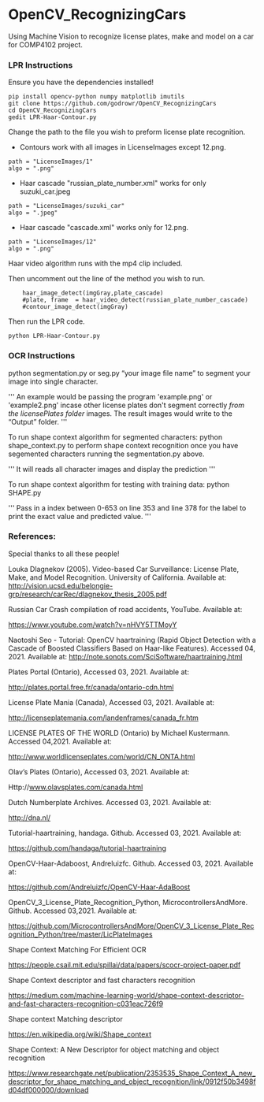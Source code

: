 # OpenCV_RecognizingCars
Using Machine Vision to recognize license plates, make and model on a car for COMP4102 project. 

### LPR Instructions

Ensure you have the dependencies installed!

```
pip install opencv-python numpy matplotlib imutils 
git clone https://github.com/godrowr/OpenCV_RecognizingCars
cd OpenCV_RecognizingCars
gedit LPR-Haar-Contour.py
```

Change the path to the file you wish to preform license plate recognition. 

- Contours work with all images in LicenseImages except 12.png. 
```
path = "LicenseImages/1"
algo = ".png"
```

- Haar cascade "russian_plate_number.xml" works for only suzuki_car.jpeg
```
path = "LicenseImages/suzuki_car"
algo = ".jpeg"
```
- Haar cascade "cascade.xml" works only for 12.png. 
```
path = "LicenseImages/12"
algo = ".png"
```
Haar video algorithm runs with the mp4 clip included.

Then uncomment out the line of the method you wish to run.
```
	haar_image_detect(imgGray,plate_cascade)
	#plate, frame  = haar_video_detect(russian_plate_number_cascade)
	#contour_image_detect(imgGray)
```

Then run the LPR code. 

```
python LPR-Haar-Contour.py
```
### OCR Instructions

python segmentation.py or seg.py “your image file name” to segment your image into single character. 

'''
An example would be passing the program 'example.png' or 'example2.png' incase other license plates don't segment correctly  *from the licensePlates folder*
images. The result images would write to the “Output” folder.
'''

To run shape context algorithm for segmented characters:
python shape_context.py to perform shape context recognition once you have segemented characters running the segmentation.py above.

'''
It will reads all character images
and display the prediction
'''

To run shape context algorithm for testing with training data:
python SHAPE.py 

'''
Pass in a index between 0-653 on line 353 and line 378 for the label to print the exact value and predicted value.
'''


### References:
Special thanks to all these people!

Louka Dlagnekov (2005). Video-based Car Surveillance: License Plate, Make, and Model Recognition. University of California. Available at: http://vision.ucsd.edu/belongie-grp/research/carRec/dlagnekov_thesis_2005.pdf 

Russian Car Crash compilation of road accidents, YouTube. Available at: 

https://www.youtube.com/watch?v=nHVY5TTMoyY 

Naotoshi Seo - Tutorial: OpenCV haartraining (Rapid Object Detection with a Cascade of Boosted Classifiers Based on Haar-like Features). Accessed 04, 2021. Available at: http://note.sonots.com/SciSoftware/haartraining.html 

Plates Portal (Ontario), Accessed 03, 2021. Available at:  

http://plates.portal.free.fr/canada/ontario-cdn.html 

License Plate Mania (Canada), Accessed 03, 2021. Available at: 

http://licenseplatemania.com/landenframes/canada_fr.htm 

LICENSE PLATES OF THE WORLD (Ontario) by Michael Kustermann.  Accessed 04,2021. Available at:  

http://www.worldlicenseplates.com/world/CN_ONTA.html 

Olav’s Plates (Ontario), Accessed 03, 2021. Available at: 

Http://www.olavsplates.com/canada.html 

Dutch Numberplate Archives. Accessed 03, 2021. Available at: 

http://dna.nl/ 

Tutorial-haartraining, handaga. Github. Accessed 03, 2021. Available at:  

https://github.com/handaga/tutorial-haartraining 

OpenCV-Haar-Adaboost, Andreluizfc. Github. Accessed 03, 2021. Available at: 

https://github.com/Andreluizfc/OpenCV-Haar-AdaBoost 

OpenCV_3_License_Plate_Recognition_Python, MicrocontrollersAndMore. Github. Accessed 03,2021. Available at: 

https://github.com/MicrocontrollersAndMore/OpenCV_3_License_Plate_Recognition_Python/tree/master/LicPlateImages 


Shape Context Matching For Efficient OCR 

https://people.csail.mit.edu/spillai/data/papers/scocr-project-paper.pdf 

Shape Context descriptor and fast characters recognition 

https://medium.com/machine-learning-world/shape-context-descriptor-and-fast-characters-recognition-c031eac726f9 


Shape context Matching descriptor 

https://en.wikipedia.org/wiki/Shape_context 


Shape Context: A New Descriptor for object matching and object recognition 

https://www.researchgate.net/publication/2353535_Shape_Context_A_new_descriptor_for_shape_matching_and_object_recognition/link/0912f50b3498fd04df000000/download 

